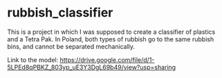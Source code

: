 # rubbish_classifier
This is a project in which I was supposed to create a classifier of plastics and a Tetra Pak. In Poland, both types of rubbish go to the same rubbish bins, and cannot be separated mechanically.

Link to the model: https://drive.google.com/file/d/1-5LPEd8qPBKZ_803yp_uE3Y3DgL69b49/view?usp=sharing
